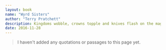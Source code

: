 ```yaml
---
layout: book
name: "Wyrd Sisters"
author: "Terry Pratchett"
description: Kingdoms wobble, crowns topple and knives flash on the magical Discworld as the statutory three witches meddle in royal politics. The wyrd sisters battle against frightful odds to put the rightful king on the throne. At least, that's what they think.
date: 2016-11-28
---
```


> I haven't added any quotations or passages to this page yet.
